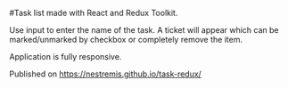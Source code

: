 #Task list made with React and Redux Toolkit.

Use input to enter the name of the task. A ticket will appear which can be marked/unmarked by checkbox or completely remove the item. 

Application is fully responsive.

Published on https://nestremis.github.io/task-redux/




